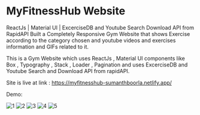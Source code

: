 # MyFitnessHub Website

ReactJs | Material UI | ExcerciseDB and
Youtube Search Download API from RapidAPI
Built a Completely Responsive Gym Website  that shows Exercise according to the category
chosen and youtube videos and exercises information and GIFs related to it.

This is a Gym Website which uses ReactJs , Material UI components like Box , Typography , Stack , Loader , Pagination and uses ExcerciseDB and Youtube Search and Download API from rapidAPI.

Site is live at link : https://myfitnesshub-sumanthboorla.netlify.app/

Demo:

![1](https://github.com/sumanthboorla/MyFitnessHub/assets/73389805/06f8d7ff-9035-4228-8929-348ca65f1927)
![2](https://github.com/sumanthboorla/MyFitnessHub/assets/73389805/e69bfb42-b34b-4fce-9a56-bc708ca1fc16)
![3](https://github.com/sumanthboorla/MyFitnessHub/assets/73389805/4c2cd3b8-aa11-4dac-9763-5930cc6059a4)
![4](https://github.com/sumanthboorla/MyFitnessHub/assets/73389805/06d8d031-13e2-44c7-9ddb-e024a5b920a5)
![5](https://github.com/sumanthboorla/MyFitnessHub/assets/73389805/84e1b110-bc4e-4690-886c-bad3780dfdc1)

